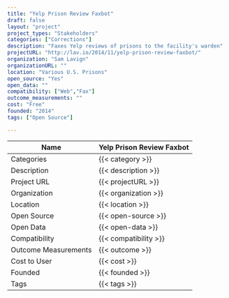 ```yaml
---
title: "Yelp Prison Review Faxbot"
draft: false
layout: "project"
project_types: "Stakeholders"
categories: ["Corrections"]
description: "Faxes Yelp reviews of prisons to the facility's warden"
projectURL: "http://lav.io/2014/11/yelp-prison-review-faxbot/"
organization: "Sam Lavign"
organizationURL: ""
location: "Various U.S. Prisons"
open_source: "Yes"
open_data: ""
compatibility: ["Web","Fax"]
outcome_measurements: ""
cost: "Free"
founded: "2014"
tags: ["Open Source"]

---
```



Name                    |  Yelp Prison Review Faxbot    
------------------------|----
Categories              | {{< category >}} 
Description             | {{< description >}} 
Project URL             | {{< projectURL >}} 
Organization            | {{< organization >}} 
Location                | {{< location >}} 
Open Source             | {{< open-source >}} 
Open Data               | {{< open-data >}} 
Compatibility           | {{< compatibility >}} 
Outcome Measurements    | {{< outcome >}} 
Cost to User            | {{< cost >}} 
Founded                 | {{< founded >}} 
Tags                    | {{< tags >}} 

